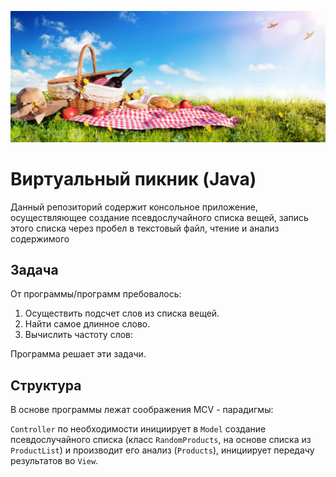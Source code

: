 ![Logo](Pictures/Picnic.jpg)
# Виртуальный пикник (Java)

Данный репозиторий содержит консольное приложение, осуществляющее создание псевдослучайного списка вещей,
запись этого списка через пробел в текстовый файл, чтение и анализ содержимого

## Задача
От программы/программ пребовалось:
1. Осуществить подсчет слов из списка вещей.
2. Найти самое длинное слово.
3. Вычислить частоту слов:

Программа решает эти задачи.

## Структура
В основе программы лежат соображения MCV - парадигмы:

`Controller` по необходимости инициирует в `Model` создание псевдослучайного списка 
(класс `RandomProducts`, на основе списка из `ProductList`) и 
производит его анализ (`Products`), инициирует передачу результатов во `View`.